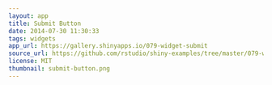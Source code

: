 ```yaml
---
layout: app
title: Submit Button
date: 2014-07-30 11:30:33
tags: widgets
app_url: https://gallery.shinyapps.io/079-widget-submit
source_url: https://github.com/rstudio/shiny-examples/tree/master/079-widget-submit
license: MIT
thumbnail: submit-button.png
---
```

